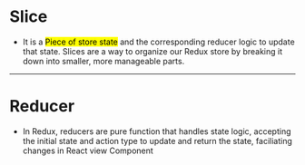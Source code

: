 # Slice
- It is a <mark style="background-color:yellow">Piece of store state</mark>
and the corresponding reducer logic to update that state. Slices are a way to organize our Redux store by breaking it down into smaller, more manageable parts.

<hr>

# Reducer
- In Redux, reducers are pure function that handles state logic, accepting the initial state and action type to update and return the state, faciliating changes in React view Component